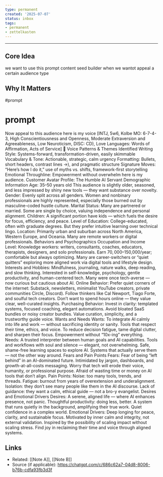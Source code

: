 ```yaml
---
type: permanent
created: '2025-07-07'
status: inbox
tags:
- permanent
- zettelkasten
---
```





---

## Core Idea  
we want to use this prompt content seed builder when we wantot appeal a certain audience type

## Why It Matters  

#prompt  
# prompt
Now appeal to this audience here is my voice <voice> [INTJ, 5w6, Kolbe MO: 6-7-4-3, High Conscientiousness and Openness, Moderate Extraversion and Agreeableness, Low Neuroticism, DISC: CD), Love Languages: Words of Affirmation, Acts of Service] 🌟 Voice Patterns & Themes Identified Writing Style: Systems-forward, transformation-driven, easily skimmable Vocabulary & Tone: Actionable, strategic, calm urgency Formatting: Bullets, short headers, contrast lines →), and pragmatic structure Signature Moves: “Here’s how I do it,” use of myths vs. shifts, framework-first storytelling Emotional Throughline: Empowerment without overwhelm </voice> here is my audience. <audience> Customer Avatar Profile: The Humble AI Servant Demographic Information Age: 35–50 years old This audience is slightly older, seasoned, and less impressed by shiny new tools — they want substance over novelty. Gender: Evenly split across all genders. Women and nonbinary professionals are highly represented, especially those burned out by masculine-coded hustle culture. Marital Status: Many are partnered or married. Some are single by choice, valuing independence and personal alignment. Children: A significant portion have kids — which fuels the desire for focus, efficiency, and peace. Level of Education: College-educated, often with graduate degrees. But they prefer intuitive learning over technical lingo. Location: Primarily urban and suburban across North America, Western Europe, and Oceania. Many are remote workers or digital professionals. Behaviors and Psychographics Occupation and Income Level: Knowledge workers: writers, consultants, coaches, educators, therapists, designers, and solo professionals. Earn $70,000–$150,000/year; comfortable but always optimizing. Many are career-switchers or “quiet quitters” exploring more aligned work via digital tools and lifestyle design. Interests and Hobbies: Mindfulness, journaling, nature walks, deep reading, and slow thinking. Interested in self-knowledge, psychology, gentle productivity, and human-centered tech. Many were once tech-averse — now curious but cautious about AI. Online Behavior: Prefer quiet corners of the internet: Substack, newsletters, minimalist YouTube creators, private communities Circle, Discord). Follow thinkers like Cal Newport, Tiago Forte, and soulful tech creators. Don’t want to spend hours online — they value clear, well-curated insights. Purchasing Behavior: Invest in clarity: templated systems, focused coaching, elegant automations. Avoid bloated SaaS bundles or noisy creator bundles. Value curation, simplicity, and a trustworthy guide voice. Wants and Needs Wants: To integrate AI calmly into life and work — without sacrificing identity or sanity. Tools that respect their time, ethics, and voice. To reduce decision fatigue, tame digital clutter, and sharpen their focus. Empowerment without “10x-ing” everything. Needs: A trusted interpreter between human goals and AI capabilities. Tools and workflows with soul and silence — elegant, not overwhelming. Safe, shame-free learning spaces to explore AI. Systems that actually serve them — not the other way around. Fears and Pain Points Fears: Fear of being “left behind” in an AI-dominated future. Intimidated by jargon, dashboards, and growth-at-all-costs messaging. Worry that tech will erode their voice, humanity, or professional purpose. Afraid of wasting time or money on AI tools that don’t align. Pain Points: Noise: too many tools, trends, and threads. Fatigue: burnout from years of overextension and underalignment. Isolation: they don’t see many people like them in the AI discourse. Lack of guidance: they want a calm, ethical guide — not a bro-y evangelist. Desires and Emotional Drivers Desires: A serene, aligned life — where AI enhances presence, not panic. Thoughtful productivity: doing less, better. A system that runs quietly in the background, amplifying their true work. Quiet confidence in a complex world. Emotional Drivers: Deep longing for peace, clarity, and sustainable focus. Motivated by inner calm and integrity, not external validation. Inspired by the possibility of scaling impact without scaling stress. Find joy in reclaiming their time and voice through aligned systems. </audience>

## Links  
- Related: [[Note A]], [[Note B]]  
- Source (if applicable): https://chatgpt.com/c/686c62a7-04d8-8006-b76b-cdfa93fb3d3f



